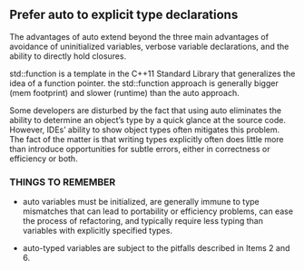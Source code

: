 ## Prefer auto to explicit type declarations
The advantages of auto extend beyond the three main advantages of avoidance of uninitialized variables, verbose variable declarations, and the ability to directly hold closures.

std::function is a template in the C++11 Standard Library that generalizes the idea of a function pointer. the std::function approach is generally bigger (mem footprint) and slower (runtime) than the auto approach. 

Some developers are disturbed by the fact that using auto eliminates the ability to determine an object’s type by a quick glance at the source code. However, IDEs’ ability to show object types often mitigates this problem. The fact of the matter is that writing types explicitly often does little more than introduce opportunities for subtle errors, either in correctness or efficiency or both.
### THINGS TO REMEMBER
* auto variables must be initialized, are generally immune to type mismatches that can lead to portability or efficiency problems, can ease the process of refactoring, and typically require less typing than variables with explicitly specified types.

* auto-typed variables are subject to the pitfalls described in Items 2 and 6. 